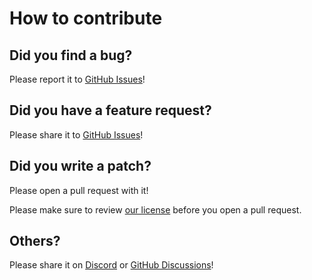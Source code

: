 # How to contribute

## Did you find a bug?

Please report it to [GitHub Issues](https://github.com/enactic/openarm_teleop/issues/new?template=1-bug-report.yml)!

## Did you have a feature request?

Please share it to [GitHub Issues](https://github.com/enactic/openarm_teleop/issues/new?template=2-feature-request.yml)!

## Did you write a patch?

Please open a pull request with it!

Please make sure to review [our license](https://github.com/enactic/openarm_teleop/blob/main/LICENSE.txt) before you open a pull request.

## Others?

Please share it on [Discord](https://discord.gg/FsZaZ4z3We) or [GitHub Discussions](https://github.com/enactic/openarm_teleop/discussions)!
